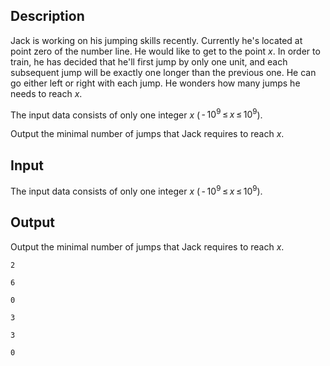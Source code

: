 ## Description

<div><p>Jack is working on his jumping skills recently. Currently he's located at point zero of the number line. He would like to get to the point <span class="tex-span"><i>x</i></span>. In order to train, he has decided that he'll first jump by only one unit, and each subsequent jump will be exactly one longer than the previous one. He can go either left or right with each jump. He wonders how many jumps he needs to reach <span class="tex-span"><i>x</i></span>.</p></div><div class="input-specification"><p>The input data consists of only one integer <span class="tex-span"><i>x</i></span> (<span class="tex-span"> - 10<sup class="upper-index">9</sup> ≤ <i>x</i> ≤ 10<sup class="upper-index">9</sup></span>).</p></div><div class="output-specification"><p>Output the minimal number of jumps that Jack requires to reach <span class="tex-span"><i>x</i></span>.</p></div>

## Input

<p>The input data consists of only one integer <span class="tex-span"><i>x</i></span> (<span class="tex-span"> - 10<sup class="upper-index">9</sup> ≤ <i>x</i> ≤ 10<sup class="upper-index">9</sup></span>).</p>

## Output

<p>Output the minimal number of jumps that Jack requires to reach <span class="tex-span"><i>x</i></span>.</p>





```input1
2

```




```input2
6

```




```input3
0

```




```output1
3

```




```output2
3

```




```output3
0

```


